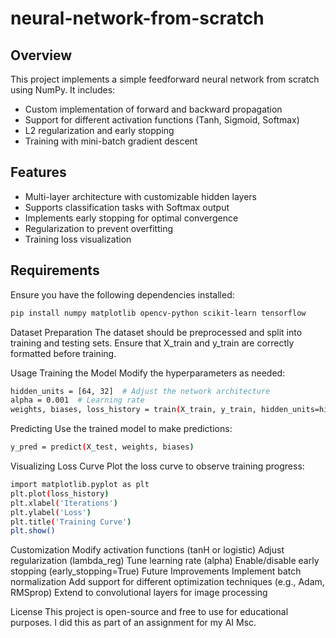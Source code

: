 # neural-network-from-scratch

## Overview
This project implements a simple feedforward neural network from scratch using NumPy. It includes:
- Custom implementation of forward and backward propagation
- Support for different activation functions (Tanh, Sigmoid, Softmax)
- L2 regularization and early stopping
- Training with mini-batch gradient descent

## Features
- Multi-layer architecture with customizable hidden layers
- Supports classification tasks with Softmax output
- Implements early stopping for optimal convergence
- Regularization to prevent overfitting
- Training loss visualization

## Requirements
Ensure you have the following dependencies installed:

```bash
pip install numpy matplotlib opencv-python scikit-learn tensorflow
```
Dataset Preparation
The dataset should be preprocessed and split into training and testing sets. Ensure that X_train and y_train are correctly formatted before training.

Usage
Training the Model
Modify the hyperparameters as needed:
```bash
hidden_units = [64, 32]  # Adjust the network architecture
alpha = 0.001  # Learning rate
weights, biases, loss_history = train(X_train, y_train, hidden_units=hidden_units, alpha=alpha)
```
Predicting
Use the trained model to make predictions:
```bash
y_pred = predict(X_test, weights, biases)
```
Visualizing Loss Curve
Plot the loss curve to observe training progress:
```bash
import matplotlib.pyplot as plt
plt.plot(loss_history)
plt.xlabel('Iterations')
plt.ylabel('Loss')
plt.title('Training Curve')
plt.show()
```
Customization
Modify activation functions (tanH or logistic)
Adjust regularization (lambda_reg)
Tune learning rate (alpha)
Enable/disable early stopping (early_stopping=True)
Future Improvements
Implement batch normalization
Add support for different optimization techniques (e.g., Adam, RMSprop)
Extend to convolutional layers for image processing

License
This project is open-source and free to use for educational purposes. I did this as part of an assignment for my AI Msc. 
